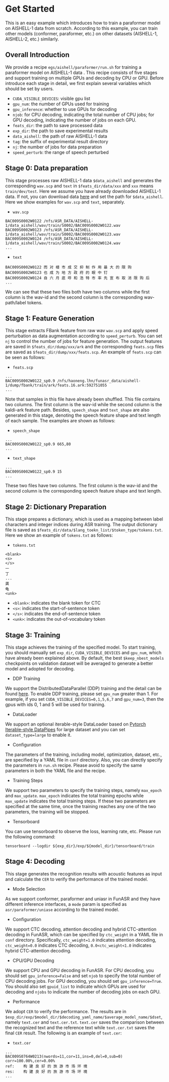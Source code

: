 # Get Started
This is an easy example which introduces how to train a paraformer model on AISHELL-1 data from scratch. According to this example, you can train other models (conformer, paraformer, etc.) on other datasets (AISHELL-1, AISHELL-2, etc.) similarly.

## Overall Introduction
We provide a recipe `egs/aishell/paraformer/run.sh` for training a paraformer model on AISHELL-1 data  . This recipe consists of five stages and support training on multiple GPUs and decoding by CPU or GPU. Before introduce each stage in detail, we first explain several variables which should be set by users.
- `CUDA_VISIBLE_DEVICES`: visible gpu list
- `gpu_num`: the number of GPUs used for training
- `gpu_inference`: whether to use GPUs for decoding
- `njob`: for CPU decoding, indicating the total number of CPU jobs; for GPU decoding, indicating the number of jobs on each GPU.
- `feats_dir`: the path to save processed data
- `exp_dir`: the path to save experimental results
- `data_aishell`: the path of raw AISHELL-1 data
- `tag`: the suffix of experimental result directory
- `nj`: the number of jobs for data preparation
- `speed_perturb`: the range of speech perturbed

## Stage 0: Data preparation
This stage processes raw AISHELL-1 data `$data_aishell` and generates the corresponding `wav.scp` and `text` in `$feats_dir/data/xxx` and `xxx` means `train/dev/test`. Here we assume you have already downloaded AISHELL-1 data. If not, you can download data [here](https://www.openslr.org/33/) and set the path for `$data_aishell`. Here we show examples for `wav.scp` and `text`, separately.
* `wav.scp`
```
BAC009S0002W0122 /nfs/ASR_DATA/AISHELL-1/data_aishell/wav/train/S0002/BAC009S0002W0122.wav
BAC009S0002W0123 /nfs/ASR_DATA/AISHELL-1/data_aishell/wav/train/S0002/BAC009S0002W0123.wav
BAC009S0002W0124 /nfs/ASR_DATA/AISHELL-1/data_aishell/wav/train/S0002/BAC009S0002W0124.wav
...
```
* `text`
```
BAC009S0002W0122 而 对 楼 市 成 交 抑 制 作 用 最 大 的 限 购
BAC009S0002W0123 也 成 为 地 方 政 府 的 眼 中 钉
BAC009S0002W0124 自 六 月 底 呼 和 浩 特 市 率 先 宣 布 取 消 限 购 后
...
```
We can see that these two files both have two columns while the first column is the wav-id and the second column is the corresponding wav-path/label tokens.

## Stage 1: Feature Generation
This stage extracts FBank feature from raw wav `wav.scp` and apply speed perturbation as data augmentation according to `speed_perturb`. You can set `nj` to control the number of jobs for feature generation. The output features are saved in `$feats_dir/dump/xxx/ark` and the corresponding `feats.scp` files are saved as `$feats_dir/dump/xxx/feats.scp`. An example of `feats.scp` can be seen as follows:
* `feats.scp`
```
...
BAC009S0002W0122_sp0.9 /nfs/haoneng.lhn/funasr_data/aishell-1/dump/fbank/train/ark/feats.16.ark:592751055
...
```
Note that samples in this file have already been shuffled. This file contains two columns. The first column is the wav-id while the second column is the kaldi-ark feature path. Besides, `speech_shape` and `text_shape` are also generated in this stage, denoting the speech feature shape and text length of each sample. The examples are shown as follows:
* `speech_shape`
```
...
BAC009S0002W0122_sp0.9 665,80
...
```
* `text_shape`
```
...
BAC009S0002W0122_sp0.9 15
...
```
These two files have two columns. The first column is the wav-id and the second column is the corresponding speech feature shape and text length.

## Stage 2: Dictionary Preparation
This stage prepares a dictionary, which is used as a mapping between label characters and integer indices during ASR training. The output dictionary file is saved as `$feats_dir/data/$lang_toekn_list/$token_type/tokens.txt`. Here we show an example of `tokens.txt` as follows:
* `tokens.txt`
```
<blank>
<s>
</s>
一
丁
...
龚
龟
<unk>
```
* `<blank>`: indicates the blank token for CTC
* `<s>`: indicates the start-of-sentence token
* `</s>`: indicates the end-of-sentence token
* `<unk>`: indicates the out-of-vocabulary token

## Stage 3: Training
This stage achieves the training of the specified model. To start training, you should manually set `exp_dir`, `CUDA_VISIBLE_DEVICES` and `gpu_num`, which have already been explained above. By default, the best `$keep_nbest_models` checkpoints on validation dataset will be averaged to generate a better model and adopted for decoding.

* DDP Training

We support the DistributedDataParallel (DDP) training and the detail can be found [here](https://pytorch.org/tutorials/intermediate/ddp_tutorial.html). To enable DDP training, please set `gpu_num` greater than 1. For example, if you set `CUDA_VISIBLE_DEVICES=0,1,5,6,7` and `gpu_num=3`, then the gpus with ids 0, 1 and 5 will be used for training.

* DataLoader

[comment]: <> (We support two types of DataLoaders for small and large datasets, respectively. By default, the small DataLoader is used and you can set `dataset_type=large` to enable large DataLoader. For small DataLoader, )
We support an optional iterable-style DataLoader based on [Pytorch Iterable-style DataPipes](https://pytorch.org/data/beta/torchdata.datapipes.iter.html) for large dataset and you can set `dataset_type=large` to enable it. 

* Configuration

The parameters of the training, including model, optimization, dataset, etc., are specified by a YAML file in `conf` directory. Also, you can directly specify the parameters in `run.sh` recipe. Please avoid to specify the same parameters in both the YAML file and the recipe.

* Training Steps

We support two parameters to specify the training steps, namely `max_epoch` and `max_update`. `max_epoch` indicates the total training epochs while `max_update` indicates the total training steps. If these two parameters are specified at the same time, once the training reaches any one of the two parameters, the training will be stopped.

* Tensorboard

You can use tensorboard to observe the loss, learning rate, etc. Please run the following command:
```
tensorboard --logdir ${exp_dir}/exp/${model_dir}/tensorboard/train
```

## Stage 4: Decoding
This stage generates the recognition results with acoustic features as input and calculate the `CER` to verify the performance of the trained model. 

* Mode Selection

As we support conformer, paraformer and uniasr in FunASR and they have different inference interfaces, a `mode` param is specified as `asr/paraformer/uniase` according to the trained model.

* Configuration

We support CTC decoding, attention decoding and hybrid CTC-attention decoding in FunASR, which can be specified by `ctc_weight` in a YAML file in `conf` directory. Specifically, `ctc_weight=1.0` indicates attention decoding, `ctc_weight=0.0` indicates CTC decoding, `0.0<ctc_weight<1.0` indicates hybrid CTC-attention decoding.

* CPU/GPU Decoding

We support CPU and GPU decoding in FunASR. For CPU decoding, you should set `gpu_inference=False` and set `njob` to specify the total number of CPU decoding jobs. For GPU decoding, you should set `gpu_inference=True`. You should also set `gpuid_list` to indicate which GPUs are used for decoding and `njobs` to indicate the number of decoding jobs on each GPU.

* Performance

We adopt `CER` to verify the performance. The results are in `$exp_dir/exp/$model_dir/$decoding_yaml_name/$average_model_name/$dset`, namely `text.cer` and `text.cer.txt`. `text.cer` saves the comparison between the recognized text and the reference text while `text.cer.txt` saves the final `CER` result. The following is an example of `text.cer`:
* `text.cer`
```
...
BAC009S0764W0213(nwords=11,cor=11,ins=0,del=0,sub=0) corr=100.00%,cer=0.00%
ref:    构 建 良 好 的 旅 游 市 场 环 境
res:    构 建 良 好 的 旅 游 市 场 环 境
...
```

